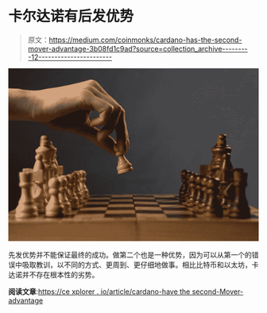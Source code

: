 # 卡尔达诺有后发优势

> 原文：<https://medium.com/coinmonks/cardano-has-the-second-mover-advantage-3b08fd1c9ad?source=collection_archive---------12----------------------->

![](img/4f35bf2d9f5eeb538c0012d99ba06f50.png)

先发优势并不能保证最终的成功。做第二个也是一种优势，因为可以从第一个的错误中吸取教训，以不同的方式、更周到、更仔细地做事。相比比特币和以太坊，卡达诺并不存在根本性的劣势。

**阅读文章**:[https://ce xplorer . io/article/cardano-have the second-Mover-advantage](https://cexplorer.io/article/cardano-has-the-second-mover-advantage)